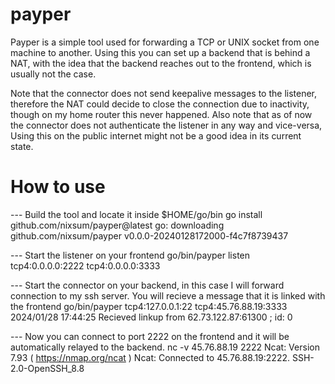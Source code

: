 # payper

Payper is a simple tool used for forwarding a TCP or UNIX socket from one machine to another.
Using this you can set up a backend that is behind a NAT, with the idea that the backend reaches out to the frontend, which is usually not the case.

Note that the connector does not send keepalive messages to the listener, therefore the NAT could decide to close the connection due to inactivity, though on my home router this never happened.
Also note that as of now the connector does not authenticate the listener in any way and vice-versa, Using this on the public internet might not be a good idea in its current state.

# How to use

--- Build the tool and locate it inside \$HOME/go/bin
go install github.com/nixsum/payper@latest
go: downloading github.com/nixsum/payper v0.0.0-20240128172000-f4c7f8739437

--- Start the listener on your frontend
go/bin/payper listen tcp4:0.0.0.0:2222 tcp4:0.0.0.0:3333

--- Start the connector on your backend, in this case I will forward connection to my ssh server. You will recieve a message that it is linked with the frontend
go/bin/payper tcp4:127.0.0.1:22 tcp4:45.76.88.19:3333
2024/01/28 17:44:25 Recieved linkup from 62.73.122.87:61300 ; id: 0


--- Now you can connect to port 2222 on the frontend and it will be automatically relayed to the backend.
nc -v 45.76.88.19 2222
Ncat: Version 7.93 ( https://nmap.org/ncat )
Ncat: Connected to 45.76.88.19:2222.
SSH-2.0-OpenSSH_8.8
